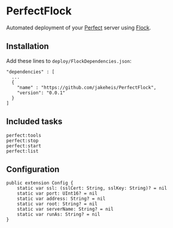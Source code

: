 # PerfectFlock

Automated deployment of your [Perfect](https://github.com/PerfectlySoft/Perfect) server using [Flock](https://github.com/jakeheis/Flock).

## Installation
Add these lines to `deploy/FlockDependencies.json`:
```
"dependencies" : [
  ...
  {
    "name" : "https://github.com/jakeheis/PerfectFlock",
    "version": "0.0.1"
  }
]
```

## Included tasks
```
perfect:tools
perfect:stop
perfect:start
perfect:list
```

## Configuration

```
public extension Config {
    static var ssl: (sslCert: String, sslKey: String)? = nil
    static var port: UInt16? = nil
    static var address: String? = nil
    static var root: String? = nil
    static var serverName: String? = nil
    static var runAs: String? = nil
}
```
